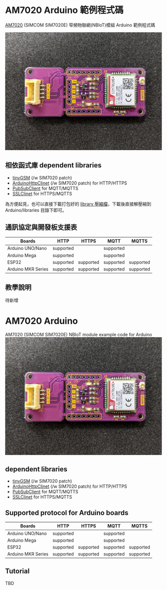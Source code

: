 # AM7020 Arduino 範例程式碼
 [AM7020](https://atticedu.com/index.php/am7020.html) (SIMCOM SIM7020E) 窄頻物聯網(NBIoT)模組 Arduino 範例程式碼
 
  ![AM7020](images/am7020_front.jpg)
 
 ## 相依函式庫 dependent libraries
 * [tinyGSM](https://github.com/FelixLinSY/TinyGSM) (/w SIM7020 patch)
 * [ArduinoHttpClinet](https://github.com/FelixLinSY/ArduinoHttpClient) (/w SIM7020 patch) for HTTP/HTTPS
 * [PubSubClient](https://github.com/knolleary/pubsubclient) for MQTT/MQTTS
 * [SSLClinet](https://github.com/OPEnSLab-OSU/SSLClient) for HTTPS/MQTTS
 
 為方便起見，也可以直接下載打包好的 [library 壓縮檔](https://bit.ly/am7020libn)，下載後直接解壓縮到 Arduino/libraries 目錄下即可。
 
 
 ## 通訊協定與開發板支援表
 
 | Boards | HTTP | HTTPS | MQTT | MQTTS |
| ------           | ------ | ------ |------ | ------ |
| Arduino UNO/Nano | supported |            | supported |  |
| Arduino Mega     | supported |            | supported |           |
| ESP32             | supported | supported | supported | supported |
| Arduino MKR Series | supported | supported | supported | supported | 

 ## 教學說明
  待新增


# AM7020 Arduino 
 AM7020 (SIMCOM SIM7020E) NBIoT module example code for Arduino
 ![AM7020](images/am7020_front.jpg)
   
 ## dependent libraries
 * [tinyGSM](https://github.com/FelixLinSY/TinyGSM) (/w SIM7020 patch)
 * [ArduinoHttpClinet](https://github.com/FelixLinSY/ArduinoHttpClient) (/w SIM7020 patch) for HTTP/HTTPS
 * [PubSubClient](https://github.com/knolleary/pubsubclient) for MQTT/MQTTS
 * [SSLClinet](https://github.com/OPEnSLab-OSU/SSLClient) for HTTPS/MQTTS
 
 ## Supported protocol for Arduino boards
 
 | Boards | HTTP | HTTPS | MQTT | MQTTS |
| ------           | ------ | ------ |------ | ------ |
| Arduino UNO/Nano | supported |            | supported |  |
| Arduino Mega     | supported |            | supported |           |
| ESP32             | supported | supported | supported | supported |
| Arduino MKR Series | supported | supported | supported | supported |
 
## Tutorial 
 TBD
 
